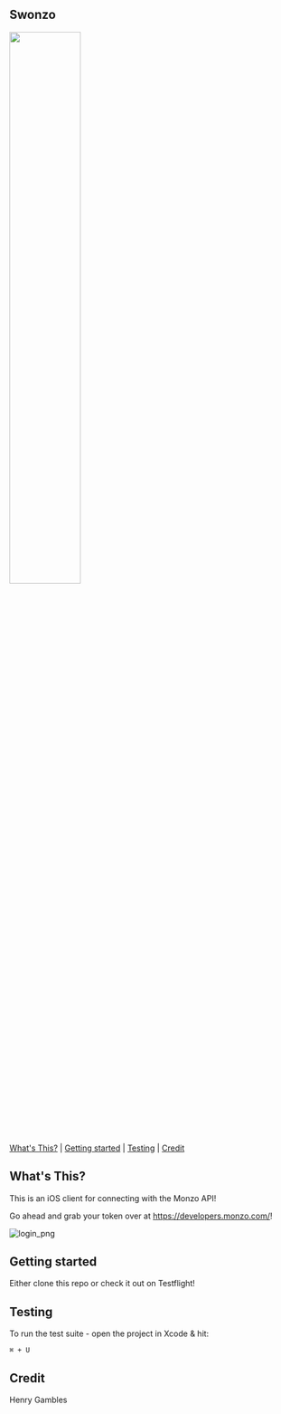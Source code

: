 ## Swonzo

<img src="https://media.giphy.com/media/kjjRGpezebjaw/giphy.gif" width=50%>

[What's This?](#whats-this) | [Getting started](#getting-started) | [Testing](#Testing)  | [Credit](#Credit) 

## What's This?

This is an iOS client for connecting with the Monzo API!

Go ahead and grab your token over at https://developers.monzo.com/!

 ![login_png](https://github.com/henrygambles/swonzo_test/blob/Home-refactoring/swonzo/mockups/login.png)

## Getting started

Either clone this repo or check it out on Testflight!

## Testing

To run the test suite - open the project in Xcode & hit:
```
⌘ + U
```

## Credit

Henry Gambles
